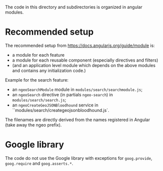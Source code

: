 The code in this directory and subdirectories is organized in angular modules.


# Recommended setup
The recommended setup from https://docs.angularjs.org/guide/module is:
- a module for each feature
- a module for each reusable component (especially directives and filters)
- (and an application level module which depends on the above modules and contains any initialization code.)

Example for the search feature:
- an `ngeoSearchModule` module in `modules/search/searchmodule.js`;
- an `ngeoSearch` directive (in partials `ngeo-search`) in `modules/search/search.js`;
- an `ngeoCreateGeoJSONBloodhound` service in ``modules/search/creategeojsonbloodhound.js`.

The filenames are directly derived from the names registered in Angular (take away the ngeo prefix).


# Google library
The code do not use the Google library with exceptions for `goog.provide`, `goog.require` and `goog.asserts.*`.
